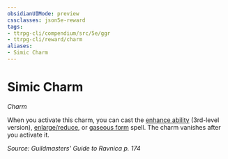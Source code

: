 ```yaml
---
obsidianUIMode: preview
cssclasses: json5e-reward
tags:
- ttrpg-cli/compendium/src/5e/ggr
- ttrpg-cli/reward/charm
aliases:
- Simic Charm
---
```

# Simic Charm
*Charm*  

When you activate this charm, you can cast the [enhance ability](Інструменти%20ДМ/CLI/spells/enhance-ability-xphb.md) (3rd-level version), [enlarge/reduce](Інструменти%20ДМ/CLI/spells/enlarge-reduce-xphb.md), or [gaseous form](Інструменти%20ДМ/CLI/spells/gaseous-form-xphb.md) spell. The charm vanishes after you activate it.

*Source: Guildmasters' Guide to Ravnica p. 174*